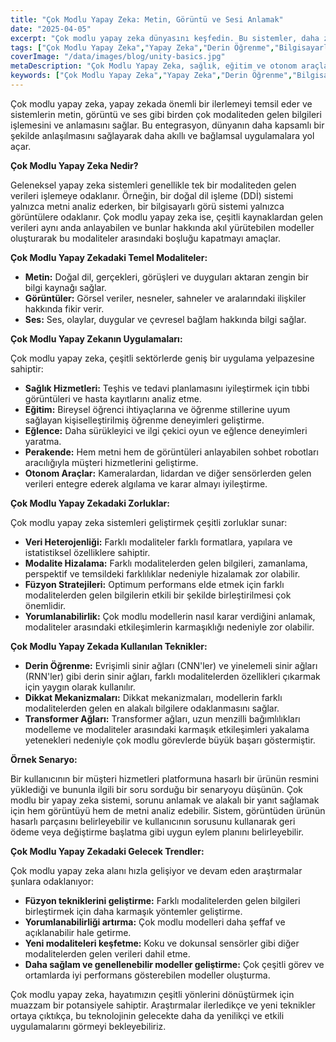 ```yaml
---
title: "Çok Modlu Yapay Zeka: Metin, Görüntü ve Sesi Anlamak"
date: "2025-04-05"
excerpt: "Çok modlu yapay zeka dünyasını keşfedin. Bu sistemler, daha zengin ve bağlamsal uygulamalar oluşturmak için metin, görüntü ve ses bilgilerini anlar ve entegre eder."
tags: ["Çok Modlu Yapay Zeka","Yapay Zeka","Derin Öğrenme","Bilgisayarlı Görü","Doğal Dil İşleme","Ses İşleme"]
coverImage: "/data/images/blog/unity-basics.jpg"
metaDescription: "Çok Modlu Yapay Zeka, sağlık, eğitim ve otonom araçlardaki uygulamaları hakkında bilgi edinin. Metin, görüntü ve sesi anlayan yapay zeka sistemlerindeki zorlukları ve gelecek trendleri keşfedin."
keywords: ["Çok Modlu Yapay Zeka","Yapay Zeka","Derin Öğrenme","Bilgisayarlı Görü","Doğal Dil İşleme","Ses İşleme","YZ Uygulamaları"]
---
```


Çok modlu yapay zeka, yapay zekada önemli bir ilerlemeyi temsil eder ve sistemlerin metin, görüntü ve ses gibi birden çok modaliteden gelen bilgileri işlemesini ve anlamasını sağlar. Bu entegrasyon, dünyanın daha kapsamlı bir şekilde anlaşılmasını sağlayarak daha akıllı ve bağlamsal uygulamalara yol açar.

**Çok Modlu Yapay Zeka Nedir?**

Geleneksel yapay zeka sistemleri genellikle tek bir modaliteden gelen verileri işlemeye odaklanır. Örneğin, bir doğal dil işleme (DDİ) sistemi yalnızca metni analiz ederken, bir bilgisayarlı görü sistemi yalnızca görüntülere odaklanır. Çok modlu yapay zeka ise, çeşitli kaynaklardan gelen verileri aynı anda anlayabilen ve bunlar hakkında akıl yürütebilen modeller oluşturarak bu modaliteler arasındaki boşluğu kapatmayı amaçlar.

**Çok Modlu Yapay Zekadaki Temel Modaliteler:**

*   **Metin:** Doğal dil, gerçekleri, görüşleri ve duyguları aktaran zengin bir bilgi kaynağı sağlar.
*   **Görüntüler:** Görsel veriler, nesneler, sahneler ve aralarındaki ilişkiler hakkında fikir verir.
*   **Ses:** Ses, olaylar, duygular ve çevresel bağlam hakkında bilgi sağlar.

**Çok Modlu Yapay Zekanın Uygulamaları:**

Çok modlu yapay zeka, çeşitli sektörlerde geniş bir uygulama yelpazesine sahiptir:

*   **Sağlık Hizmetleri:** Teşhis ve tedavi planlamasını iyileştirmek için tıbbi görüntüleri ve hasta kayıtlarını analiz etme.
*   **Eğitim:** Bireysel öğrenci ihtiyaçlarına ve öğrenme stillerine uyum sağlayan kişiselleştirilmiş öğrenme deneyimleri geliştirme.
*   **Eğlence:** Daha sürükleyici ve ilgi çekici oyun ve eğlence deneyimleri yaratma.
*   **Perakende:** Hem metni hem de görüntüleri anlayabilen sohbet robotları aracılığıyla müşteri hizmetlerini geliştirme.
*   **Otonom Araçlar:** Kameralardan, lidardan ve diğer sensörlerden gelen verileri entegre ederek algılama ve karar almayı iyileştirme.

**Çok Modlu Yapay Zekadaki Zorluklar:**

Çok modlu yapay zeka sistemleri geliştirmek çeşitli zorluklar sunar:

*   **Veri Heterojenliği:** Farklı modaliteler farklı formatlara, yapılara ve istatistiksel özelliklere sahiptir.
*   **Modalite Hizalama:** Farklı modalitelerden gelen bilgileri, zamanlama, perspektif ve temsildeki farklılıklar nedeniyle hizalamak zor olabilir.
*   **Füzyon Stratejileri:** Optimum performans elde etmek için farklı modalitelerden gelen bilgilerin etkili bir şekilde birleştirilmesi çok önemlidir.
*   **Yorumlanabilirlik:** Çok modlu modellerin nasıl karar verdiğini anlamak, modaliteler arasındaki etkileşimlerin karmaşıklığı nedeniyle zor olabilir.

**Çok Modlu Yapay Zekada Kullanılan Teknikler:**

*   **Derin Öğrenme:** Evrişimli sinir ağları (CNN'ler) ve yinelemeli sinir ağları (RNN'ler) gibi derin sinir ağları, farklı modalitelerden özellikleri çıkarmak için yaygın olarak kullanılır.
*   **Dikkat Mekanizmaları:** Dikkat mekanizmaları, modellerin farklı modalitelerden gelen en alakalı bilgilere odaklanmasını sağlar.
*   **Transformer Ağları:** Transformer ağları, uzun menzilli bağımlılıkları modelleme ve modaliteler arasındaki karmaşık etkileşimleri yakalama yetenekleri nedeniyle çok modlu görevlerde büyük başarı göstermiştir.

**Örnek Senaryo:**

Bir kullanıcının bir müşteri hizmetleri platformuna hasarlı bir ürünün resmini yüklediği ve bununla ilgili bir soru sorduğu bir senaryoyu düşünün. Çok modlu bir yapay zeka sistemi, sorunu anlamak ve alakalı bir yanıt sağlamak için hem görüntüyü hem de metni analiz edebilir. Sistem, görüntüden ürünün hasarlı parçasını belirleyebilir ve kullanıcının sorusunu kullanarak geri ödeme veya değiştirme başlatma gibi uygun eylem planını belirleyebilir.

**Çok Modlu Yapay Zekadaki Gelecek Trendler:**

Çok modlu yapay zeka alanı hızla gelişiyor ve devam eden araştırmalar şunlara odaklanıyor:

*   **Füzyon tekniklerini geliştirme:** Farklı modalitelerden gelen bilgileri birleştirmek için daha karmaşık yöntemler geliştirme.
*   **Yorumlanabilirliği artırma:** Çok modlu modelleri daha şeffaf ve açıklanabilir hale getirme.
*   **Yeni modaliteleri keşfetme:** Koku ve dokunsal sensörler gibi diğer modalitelerden gelen verileri dahil etme.
*   **Daha sağlam ve genellenebilir modeller geliştirme:** Çok çeşitli görev ve ortamlarda iyi performans gösterebilen modeller oluşturma.

Çok modlu yapay zeka, hayatımızın çeşitli yönlerini dönüştürmek için muazzam bir potansiyele sahiptir. Araştırmalar ilerledikçe ve yeni teknikler ortaya çıktıkça, bu teknolojinin gelecekte daha da yenilikçi ve etkili uygulamalarını görmeyi bekleyebiliriz.
    